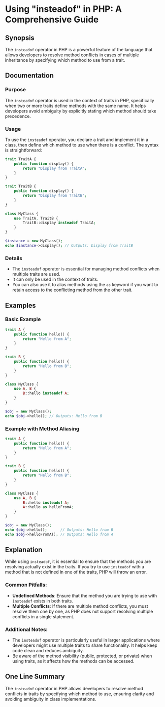 <!--
Meta Description: # Using "insteadof" in PHP: A Comprehensive Guide ## Synopsis The `insteadof` operator in PHP is a powerful feature of the language that allows develo...
Meta Keywords: hello, insteadof, method, from, use
-->

# Using "insteadof" in PHP: A Comprehensive Guide

## Synopsis
The `insteadof` operator in PHP is a powerful feature of the language that allows developers to resolve method conflicts in cases of multiple inheritance by specifying which method to use from a trait.

## Documentation
### Purpose
The `insteadof` operator is used in the context of traits in PHP, specifically when two or more traits define methods with the same name. It helps developers avoid ambiguity by explicitly stating which method should take precedence.

### Usage
To use the `insteadof` operator, you declare a trait and implement it in a class, then define which method to use when there is a conflict. The syntax is straightforward:

```php
trait TraitA {
    public function display() {
        return "Display from TraitA";
    }
}

trait TraitB {
    public function display() {
        return "Display from TraitB";
    }
}

class MyClass {
    use TraitA, TraitB {
        TraitB::display insteadof TraitA;
    }
}

$instance = new MyClass();
echo $instance->display(); // Outputs: Display from TraitB
```

### Details
- The `insteadof` operator is essential for managing method conflicts when multiple traits are used.
- It can only be used in the context of traits.
- You can also use it to alias methods using the `as` keyword if you want to retain access to the conflicting method from the other trait.

## Examples

### Basic Example
```php
trait A {
    public function hello() {
        return "Hello from A";
    }
}

trait B {
    public function hello() {
        return "Hello from B";
    }
}

class MyClass {
    use A, B {
        B::hello insteadof A;
    }
}

$obj = new MyClass();
echo $obj->hello(); // Outputs: Hello from B
```

### Example with Method Aliasing
```php
trait A {
    public function hello() {
        return "Hello from A";
    }
}

trait B {
    public function hello() {
        return "Hello from B";
    }
}

class MyClass {
    use A, B {
        B::hello insteadof A;
        A::hello as helloFromA;
    }
}

$obj = new MyClass();
echo $obj->hello();      // Outputs: Hello from B
echo $obj->helloFromA(); // Outputs: Hello from A
```

## Explanation
While using `insteadof`, it is essential to ensure that the methods you are resolving actually exist in the traits. If you try to use `insteadof` with a method that is not defined in one of the traits, PHP will throw an error. 

### Common Pitfalls:
- **Undefined Methods**: Ensure that the method you are trying to use with `insteadof` exists in both traits.
- **Multiple Conflicts**: If there are multiple method conflicts, you must resolve them one by one, as PHP does not support resolving multiple conflicts in a single statement.

### Additional Notes:
- The `insteadof` operator is particularly useful in larger applications where developers might use multiple traits to share functionality. It helps keep code clean and reduces ambiguity.
- Be aware of the method visibility (public, protected, or private) when using traits, as it affects how the methods can be accessed.

## One Line Summary
The `insteadof` operator in PHP allows developers to resolve method conflicts in traits by specifying which method to use, ensuring clarity and avoiding ambiguity in class implementations.
